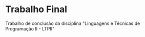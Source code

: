 # Trabalho Final
Trabalho de conclusão da disciplina "Linguagens e Técnicas de Programação II - LTPII"
